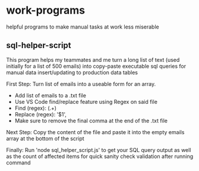 # work-programs
helpful programs to make manual tasks at work less miserable


## sql-helper-script

This program helps my teammates and me turn a long list of text (used initially for a list of 500 emails) into copy-paste executable sql queries for manual data insert/updating to production data tables


First Step: Turn list of emails into a useable form for an array. 
- Add list of emails to a .txt file
- Use VS Code find/replace feature using Regex on said file
- Find (regex): (.+)
- Replace (regex): '$1',
- Make sure to remove the final comma at the end of the .txt file

Next Step: Copy the content of the file and paste it into the empty emails array at the bottom of the script

Finally: Run 'node sql_helper_script.js' to get your SQL query output as well as the count of affected items for quick sanity check validation after running command